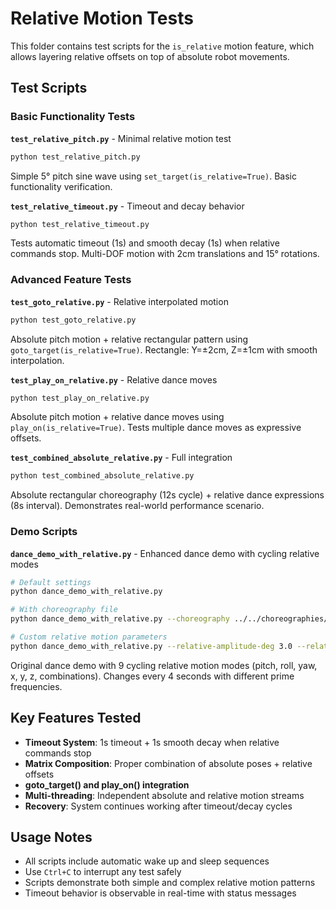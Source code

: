 # Relative Motion Tests

This folder contains test scripts for the `is_relative` motion feature, which allows layering relative offsets on top of absolute robot movements.

## Test Scripts

### Basic Functionality Tests

**`test_relative_pitch.py`** - Minimal relative motion test
```bash
python test_relative_pitch.py
```
Simple 5° pitch sine wave using `set_target(is_relative=True)`. Basic functionality verification.

**`test_relative_timeout.py`** - Timeout and decay behavior
```bash
python test_relative_timeout.py
```
Tests automatic timeout (1s) and smooth decay (1s) when relative commands stop. Multi-DOF motion with 2cm translations and 15° rotations.

### Advanced Feature Tests

**`test_goto_relative.py`** - Relative interpolated motion
```bash
python test_goto_relative.py
```
Absolute pitch motion + relative rectangular pattern using `goto_target(is_relative=True)`. Rectangle: Y=±2cm, Z=±1cm with smooth interpolation.

**`test_play_on_relative.py`** - Relative dance moves
```bash
python test_play_on_relative.py
```
Absolute pitch motion + relative dance moves using `play_on(is_relative=True)`. Tests multiple dance moves as expressive offsets.

**`test_combined_absolute_relative.py`** - Full integration
```bash
python test_combined_absolute_relative.py
```
Absolute rectangular choreography (12s cycle) + relative dance expressions (8s interval). Demonstrates real-world performance scenario.

### Demo Scripts

**`dance_demo_with_relative.py`** - Enhanced dance demo with cycling relative modes
```bash
# Default settings
python dance_demo_with_relative.py

# With choreography file
python dance_demo_with_relative.py --choreography ../../choreographies/another_one_bites_the_dust.json --no-keyboard

# Custom relative motion parameters
python dance_demo_with_relative.py --relative-amplitude-deg 3.0 --relative-amplitude-mm 1.5
```
Original dance demo with 9 cycling relative motion modes (pitch, roll, yaw, x, y, z, combinations). Changes every 4 seconds with different prime frequencies.

## Key Features Tested

- **Timeout System**: 1s timeout + 1s smooth decay when relative commands stop
- **Matrix Composition**: Proper combination of absolute poses + relative offsets  
- **goto_target() and play_on() integration**
- **Multi-threading**: Independent absolute and relative motion streams
- **Recovery**: System continues working after timeout/decay cycles

## Usage Notes

- All scripts include automatic wake up and sleep sequences
- Use `Ctrl+C` to interrupt any test safely
- Scripts demonstrate both simple and complex relative motion patterns
- Timeout behavior is observable in real-time with status messages
